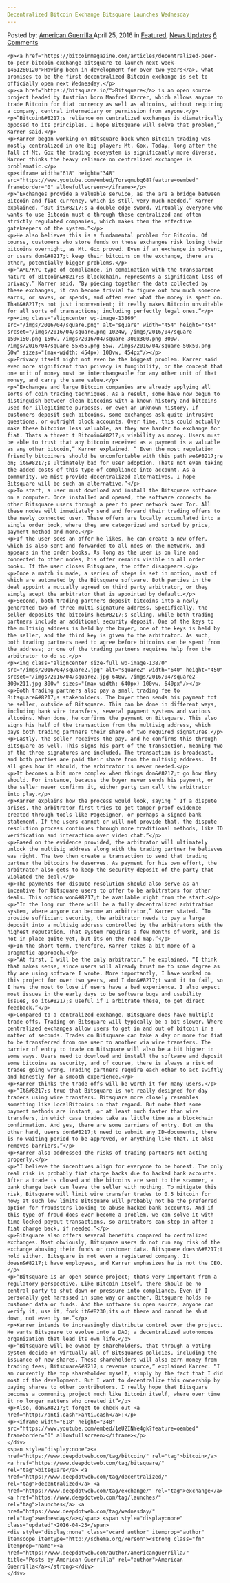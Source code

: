 ```yaml
---
Decentralized Bitcoin Exchange Bitsquare Launches Wednesday
---
```

<article class="post-listing post-13868 post type-post status-publish format-standard has-post-thumbnail hentry  tag-bitcoin tag-bitsquare tag-decentralized tag-exchange tag-launches tag-wednesday">
    <div class="post-inner">
        <span>Posted by: <a href="https://www.deepdotweb.com/author/americanguerrilla/" title="">American Guerrilla </a></span>
    <span>April 25, 2016</span>
    <span>in <a href="https://www.deepdotweb.com/category/deepdot-news/" rel="category tag">Featured</a>, <a href="https://www.deepdotweb.com/category/news-updates/" rel="category tag">News Updates</a></span>
    <span><a href="https://www.deepdotweb.com/2016/04/25/decentralized-bitcoin-exchange-bitsquare-launches-wednesday/#comments">6 Comments</a></span>
    </p>
    <div class="clear"></div>
    
    <p><a href="https://bitcoinmagazine.com/articles/decentralized-peer-to-peer-bitcoin-exchange-bitsquare-to-launch-next-week-1461260120">Having been in development for over two years</a>, what promises to be the first decentralized Bitcoin exchange is set to officially open next Wednesday.</p>
    <p><a href="https://bitsquare.io/">Bitsquare</a> is an open source project headed by Austrian born Manfred Karrer, which allows anyone to trade Bitcoin for fiat currency as well as altcoins, without requiring a company, central intermediary or permission from anyone.</p>
    <p>“Bitcoin&#8217;s reliance on centralized exchanges is diametrically opposed to its principles. I hope Bitsquare will solve that problem,” Karrer said.</p>
    <p>Karrer began working on Bitsquare back when Bitcoin trading was mostly centralized in one big player; Mt. Gox. Today, long after the fall of Mt. Gox the trading ecosystem is significantly more diverse, Karrer thinks the heavy reliance on centralized exchanges is problematic.</p>
    <p><iframe width="618" height="348" src="https://www.youtube.com/embed/Torsqmubq68?feature=oembed" frameborder="0" allowfullscreen></iframe></p>
    <p>“Exchanges provide a valuable service, as the are a bridge between Bitcoin and fiat currency, which is still very much needed,” Karrer explained. “But it&#8217;s a double edge sword. Virtually everyone who wants to use Bitcoin must o through these centralized and often strictly regulated companies, which makes them the effective gatekeepers of the system.”</p>
    <p>He also believes this is a fundamental problem for Bitcoin. Of course, customers who store funds on these exchanges risk losing their bitcoins overnight, as Mt. Gox proved. Even if an exchange is solvent, or users don&#8217;t keep their bitcoins on the exchange, there are other, potentially bigger problems.</p>
    <p>“AML/KYC type of compliance, in combination with the transparent nature of Bitcoin&#8217;s blockchain, represents a significant loss of privacy,” Karrer said. “By piecing together the data collected by these exchanges, it can become trivial to figure out how much someone earns, or saves, or spends, and often even what the money is spent on. That&#8217;s not just inconvenient; it really makes Bitcoin unsuitable for all sorts of transactions; including perfectly legal ones.”</p>
    <p><img class="aligncenter wp-image-13869" src="/imgs/2016/04/square.png" alt="square" width="454" height="454" srcset="/imgs/2016/04/square.png 1024w, /imgs/2016/04/square-150x150.png 150w, /imgs/2016/04/square-300x300.png 300w, /imgs/2016/04/square-55x55.png 55w, /imgs/2016/04/square-50x50.png 50w" sizes="(max-width: 454px) 100vw, 454px"/></p>
    <p>Privacy itself might not even be the biggest problem. Karrer said even more significant than privacy is fungibility, or the concept that one unit of money must be interchangeable for any other unit of that money, and carry the same value.</p>
    <p>“Exchanges and large Bitcoin companies are already applying all sorts of coin tracing techniques. As a result, some have now begun to distinguish between clean bitcoins with a known history and bitcoins used for illegitimate purposes, or even an unknown history. If customers deposit such bitcoins, some exchanges ask quite intrusive questions, or outright block accounts. Over time, this could actually make these bitcoins less valuable, as they are harder to exchange for fiat. Thats a threat t Bitcoin&#8217;s viability as money. Users must be able to trust that any bitcoin received as a payment is a valuable as any other bitcoin,” Karrer explained. “ Even the most regulation friendly bitcoiners should be uncomfortable with this path we&#8217;re on; it&#8217;s ultimately bad for user adoption. Thats not even taking the added costs of this type of compliance into account. As a community, we mist provide decentralized alternatives. I hope Bitsquare will be such an alternative.”</p>
    <p>To start, a user must download and install the Bitsquare software on a computer. Once installed and opened, the software connects to other Bitsquare users through a peer to peer network over Tor. All these nodes will immediately send and forward their trading offers to the newly connected user. These offers are locally accumulated into a single order book, where they are categorized and sorted by price, payment method and more.</p>
    <p>If the user sees an offer he likes, he can create a new offer, which is also sent and forwarded to all ndes on the network, and appears in the order books. As long as the user is on line and connected to other nodes, his offer remains visible in all order books. If the user closes Bitsquare, the offer disappears.</p>
    <p>Once a match is made, a series of steps is set in motion, most of which are automated by the Bitsquare software. Both parties in the deal appoint a mutually agreed on third party arbitrator, or they simply acept the arbitrator that is appointed by default.</p>
    <p>Second, both trading partners deposit bitcoins into a newly generated two of three multi-signature address. Specifically, the seller deposits the bitcoins he&#8217;s selling, while both trading partners include an additional security deposit. One of the keys to the multisig address is held by the buyer, one of the keys is held by the seller, and the third key is given to the arbitrator. As such, both trading partners need to agree before bitcoins can be spent from the address; or one of the trading partners requires help from the arbitrator to do so.</p>
    <p><img class="aligncenter size-full wp-image-13870" src="/imgs/2016/04/square2.jpg" alt="square2" width="640" height="450" srcset="/imgs/2016/04/square2.jpg 640w, /imgs/2016/04/square2-300x211.jpg 300w" sizes="(max-width: 640px) 100vw, 640px"/></p>
    <p>Both trading partners also pay a small trading fee to Bitsquare&#8217;s stakeholders. The buyer then sends his payment tot he seller, outside of Bitsquare. This can be done in different ways, including bank wire transfers, several payment systems and various altcoins. When done, he confirms the payment on Bitsquare. This also signs his half of the transaction from the multisig address, which pays both trading partners their share of two required signatures.</p>
    <p>Lastly, the seller receives the pay, and he confirms this through Bitsquare as well. This signs his part of the transaction, meaning two of the three signatures are included. The transaction is broadcast, and both parties are paid their share from the multisig address.  If all goes how it should, the arbitrator is never needed.</p>
    <p>It becomes a bit more complex when things don&#8217;t go how they should. For instance, because the buyer never sends his payment, or the seller never confirms it, either party can call the arbitrator into play.</p>
    <p>Karrer explains how the process would look, saying “ If a dispute arises, the arbitrator first tries to get tamper proof evidence created through tools like PageSigner, or perhaps a signed bank statement. If the users cannot or will not provide that, the dispute resolution process continues through more traditional methods, like ID verification and interaction over video chat.”</p>
    <p>Based on the evidence provided, the arbitrator will ultimately unlock the multisig address along with the trading partner he believes was right. The two then create a transaction to send that trading partner the bitcoins he deserves. As payment for his own effort, the arbitrator also gets to keep the security deposit of the party that violated the deal.</p>
    <p>The payments for dispute resolution should also serve as an incentive for Bitsquare users to offer to be arbitrators for other deals. This option won&#8217;t be available right from the start.</p>
    <p>“In the long run there will be a fully decentralized arbitration system, where anyone can become an arbitrator,” Karrer stated. “To provide sufficient security, the arbitrator needs to pay a large deposit into a multisig address controlled by the arbitrators with the highest reputation. That system requires a few months of work, and is not in place quite yet, but its on the road map.”</p>
    <p>In the short term, therefore, Karrer takes a bit more of a pragmatic approach.</p>
    <p>“At first, I will be the only arbitrator,” he explained. “I think that makes sense, since users will already trust me to some degree as thy are using software I wrote. More importantly, I have worked on this project for over two years, and I don&#8217;t want it to fail, so I have the most to lose if users have a bad experience. I also expect most issues in the early days to be software bugs and usability issues, so it&#8217;s useful if I arbitrate these, to get direct feedback.”</p>
    <p>Compared to a centralized exchange, Bitsquare does have multiple trade offs. Trading on Bitsquare will typically be a bit slower. Where centralized exchanges allow users to get in and out of bitcoin in a matter of seconds. Trades on Bitsquare can take a day or more for fiat to be transferred from one user to another via wire transfers. The barrier of entry to trade on Bitsquare will also be a bit higher in some ways. Users need to download and install the software and deposit some bitcoins as security, and of course, there is always a risk of trades going wrong. Trading partners require each other to act swiftly and honestly for a smooth experience.</p>
    <p>Karrer thinks the trade offs will be worth it for many users.</p>
    <p>“It&#8217;s true that Bitsquare is not really designed for day traders using wire transfers. Bitsquare more closely resembles something like LocalBitcoins in that regard. But note that some payment methods are instant, or at least much faster than wire transfers, in which case trades take as little time as a blockchain confirmation. And yes, there are some barriers of entry. But on the other hand, users don&#8217;t need to submit any ID-documents, there is no waiting period to be approved, or anything like that. It also removes barriers.”</p>
    <p>Karrer also addressed the risks of trading partners not acting properly.</p>
    <p>“I believe the incentives align for everyone to be honest. The only real risk is probably fiat charge backs due to hacked bank accounts. After a trade is closed and the bitcoins are sent to the scammer, a bank charge back can leave the seller with nothing. To mitigate this risk, Bitsquare will limit wire transfer trades to 0.5 bitcoin for now; at such low limits Bitsquare will probably not be the preferred option for fraudsters looking to abuse hacked bank accounts. And if this type of fraud does ever become a problem, we can solve it with time locked payout transactions, so arbitrators can step in after a fiat charge back, if needed.”</p>
    <p>Bitsquare also offers several benefits compared to centralized exchanges. Most obviously, Bitsquare users do not run any risk of the exchange abusing their funds or customer data. Bitsquare doesn&#8217;t hold either. Bitsquare is not even a registered company. It doesn&#8217;t have employees, and Karrer emphasizes he is not the CEO.</p>
    <p>“Bitsquare is an open source project; thats very important from a regulatory perspective. Like Bitcoin itself, there should be no central party to shut down or pressure into compliance. Even if I personally get harassed in some way or another, Bitsquare holds no customer data or funds. And the software is open source, anyone can verify it, use it, fork it&#8230;its out there and cannot be shut down, not even by me.”</p>
    <p>Karrer intends to increasingly distribute control over the project. He wants Bitsquare to evolve into a DAO; a decentralized autonomous organization that lead its own life.</p>
    <p>“Bitsquare will be owned by shareholders, that through a voting system decide on virtually all of Bitsquares policies, including the issuance of new shares. These shareholders will also earn money from trading fees; Bitsquare&#8217;s revenue source,” explained Karrer. “I am currently the top shareholder myself, simply by the fact that I did most of the development. But I want to decentralize this ownership by paying shares to other contributors. I really hope that Bitsquare becomes a community project much like Bitcoin itself, where over time it no longer matters who created it”</p>
    <p>Also, don&#8217;t forget to check out <a href="http://anti.cash">anti.cash</a>:</p>
    <p><iframe width="618" height="348" src="https://www.youtube.com/embed/1eU2INYe4gk?feature=oembed" frameborder="0" allowfullscreen></iframe></p>
    </div>
    <span style="display:none"><a href="https://www.deepdotweb.com/tag/bitcoin/" rel="tag">bitcoin</a> <a href="https://www.deepdotweb.com/tag/bitsquare/" rel="tag">bitsquare</a> <a href="https://www.deepdotweb.com/tag/decentralized/" rel="tag">decentralized</a> <a href="https://www.deepdotweb.com/tag/exchange/" rel="tag">exchange</a> <a href="https://www.deepdotweb.com/tag/launches/" rel="tag">launches</a> <a href="https://www.deepdotweb.com/tag/wednesday/" rel="tag">wednesday</a></span> <span style="display:none" class="updated">2016-04-25</span>
    <div style="display:none" class="vcard author" itemprop="author" itemscope itemtype="http://schema.org/Person"><strong class="fn" itemprop="name"><a href="https://www.deepdotweb.com/author/americanguerrilla/" title="Posts by American Guerrilla" rel="author">American Guerrilla</a></strong></div>
    </div>
</article>

